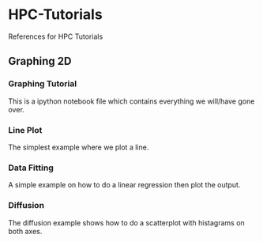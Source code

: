 HPC-Tutorials
=============

References for HPC Tutorials

Graphing 2D
---------------------

### Graphing Tutorial
This is a ipython notebook file which contains everything we will/have gone over.

### Line Plot
The simplest example where we plot a line.

### Data Fitting
A simple example on how to do a linear regression then plot the output.

### Diffusion
The diffusion example shows how to do a scatterplot with histagrams on both axes.


